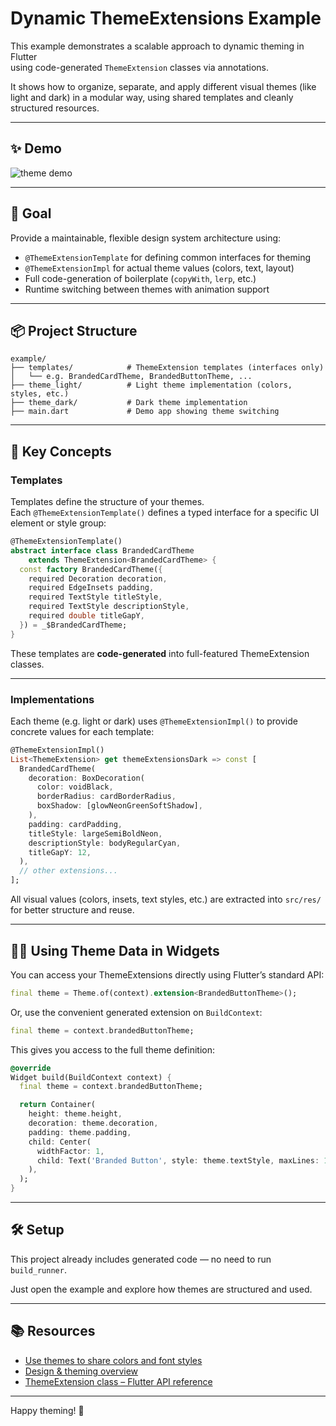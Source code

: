 # Dynamic ThemeExtensions Example

This example demonstrates a scalable approach to dynamic theming in Flutter  
using code-generated `ThemeExtension` classes via annotations.

It shows how to organize, separate, and apply different visual themes (like light and dark) in a modular way, using shared templates and cleanly structured resources.

---

## ✨ Demo

![theme demo](https://raw.githubusercontent.com/kalaganov/theme_extensions_gen/main/assets/demo.gif)

---

## 🎯 Goal

Provide a maintainable, flexible design system architecture using:

- `@ThemeExtensionTemplate` for defining common interfaces for theming
- `@ThemeExtensionImpl` for actual theme values (colors, text, layout)
- Full code-generation of boilerplate (`copyWith`, `lerp`, etc.)
- Runtime switching between themes with animation support

---

## 📦 Project Structure

```
example/
├── templates/            # ThemeExtension templates (interfaces only)
│   └── e.g. BrandedCardTheme, BrandedButtonTheme, ...
├── theme_light/          # Light theme implementation (colors, styles, etc.)
├── theme_dark/           # Dark theme implementation
├── main.dart             # Demo app showing theme switching
```

---

## 🧩 Key Concepts

### Templates

Templates define the structure of your themes.  
Each `@ThemeExtensionTemplate()` defines a typed interface for a specific UI element or style group:

```dart
@ThemeExtensionTemplate()
abstract interface class BrandedCardTheme
    extends ThemeExtension<BrandedCardTheme> {
  const factory BrandedCardTheme({
    required Decoration decoration,
    required EdgeInsets padding,
    required TextStyle titleStyle,
    required TextStyle descriptionStyle,
    required double titleGapY,
  }) = _$BrandedCardTheme;
}
```

These templates are **code-generated** into full-featured ThemeExtension classes.

---

### Implementations

Each theme (e.g. light or dark) uses `@ThemeExtensionImpl()` to provide concrete values for each template:

```dart
@ThemeExtensionImpl()
List<ThemeExtension> get themeExtensionsDark => const [
  BrandedCardTheme(
    decoration: BoxDecoration(
      color: voidBlack,
      borderRadius: cardBorderRadius,
      boxShadow: [glowNeonGreenSoftShadow],
    ),
    padding: cardPadding,
    titleStyle: largeSemiBoldNeon,
    descriptionStyle: bodyRegularCyan,
    titleGapY: 12,
  ),
  // other extensions...
];
```

All visual values (colors, insets, text styles, etc.) are extracted into `src/res/` for better structure and reuse.

---

## 🧑‍💻 Using Theme Data in Widgets

You can access your ThemeExtensions directly using Flutter’s standard API:

```dart
final theme = Theme.of(context).extension<BrandedButtonTheme>();
```

Or, use the convenient generated extension on `BuildContext`:

```dart
final theme = context.brandedButtonTheme;
```

This gives you access to the full theme definition:

```dart
@override
Widget build(BuildContext context) {
  final theme = context.brandedButtonTheme;

  return Container(
    height: theme.height,
    decoration: theme.decoration,
    padding: theme.padding,
    child: Center(
      widthFactor: 1,
      child: Text('Branded Button', style: theme.textStyle, maxLines: 1),
    ),
  );
}
```

---

## 🛠 Setup

This project already includes generated code — no need to run `build_runner`.

Just open the example and explore how themes are structured and used.

---

## 📚 Resources

- [Use themes to share colors and font styles](https://docs.flutter.dev/cookbook/design/themes)
- [Design & theming overview](https://docs.flutter.dev/ui/design)
- [ThemeExtension class – Flutter API reference](https://api.flutter.dev/flutter/material/ThemeExtension-class.html)

---

Happy theming! 🚀
